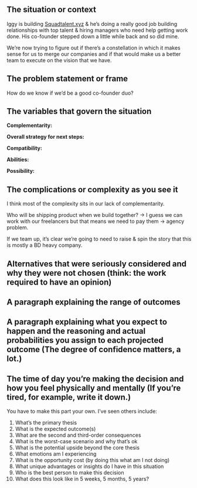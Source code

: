 ## The situation or context

Iggy is building [Squadtalent.xyz](http://Squadtalent.xyz) & he’s doing a really good job building relationships with top talent & hiring managers who need help getting work done. His co-founder stepped down a little while back and so did mine.

We’re now trying to figure out if there’s a constellation in which it makes sense for us to merge our companies and if that would make us a better team to execute on the vision that we have.

## The problem statement or frame

How do we know if we’d be a good co-founder duo?

## The variables that govern the situation

**Complementarity:**

**Overall strategy for next steps:**

**Compatibility:**

**Abilities:**

**Possibility:**

## The complications or complexity as you see it

I think most of the complexity sits in our lack of complementarity.

Who will be shipping product when we build together? → I guess we can work with our freelancers but that means we need to pay them → agency problem.

If we team up, it’s clear we’re going to need to raise & spin the story that this is mostly a BD heavy company.

## Alternatives that were seriously considered and why they were not chosen (think: the work required to have an opinion)

## A paragraph explaining the range of outcomes

## A paragraph explaining what you expect to happen and the reasoning and actual probabilities you assign to each projected outcome (The degree of confidence matters, a lot.)

## The time of day you’re making the decision and how you feel physically and mentally (If you’re tired, for example, write it down.)

  

You have to make this part your own. I’ve seen others include:

1. What’s the primary thesis
2. What is the expected outcome(s)
3. What are the second and third-order consequences
4. What is the worst-case scenario and why that’s ok
5. What is the potential upside beyond the core thesis
6. What emotions am I experiencing
7. What is the opportunity cost (by doing this what am I not doing)
8. What unique advantages or insights do I have in this situation
9. Who is the best person to make this decision
10. What does this look like in 5 weeks, 5 months, 5 years?